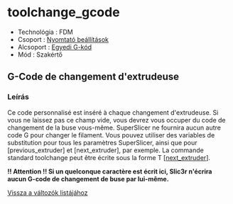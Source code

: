 # toolchange\_gcode

* Technológia : FDM
* Csoport : [Nyomtató beállítások](../../beallitasok/printer_settings.md)
* Alcsoport : [Egyedi G-kód](../../beallitasok/printer_settings.md#g-code-personnalisé)
* Mód : Szakértő

## G-Code de changement d'extrudeuse

### Leírás

Ce code personnalisé est inséré à chaque changement d'extrudeuse. Si vous ne laissez pas ce champ vide, vous devrez vous occuper du code de changement de la buse vous-même. SuperSlicer ne fournira aucun autre code G pour changer le filament. Vous pouvez utiliser des variables de substitution pour tous les paramètres SuperSlicer, ainsi que pour \[previous\_extruder\] et \[next\_extruder\], par exemple. La commande standard toolchange peut être écrite sous la forme T \[[next\_extruder](next_extruder.md)\].

**!! Attention !! Si un quelconque caractère est écrit ici, Slic3r n'écrira aucun G-code de changement de buse par lui-même.**

[Vissza a változók listájához](../../variable_list)

